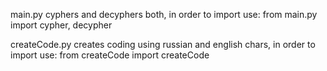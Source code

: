 main.py cyphers and decyphers both, in order to import use:
from main.py import cypher, decypher

createCode.py creates coding using russian and english chars, in order to import use:
from createCode import createCode
